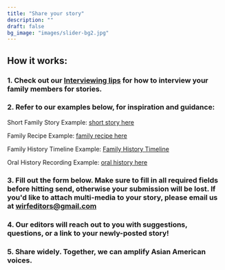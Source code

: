 ```yaml
---
title: "Share your story"
description: ""
draft: false
bg_image: "images/slider-bg2.jpg"
---
```


## How it works: 

### 1. Check out our [Interviewing Iips](https://keen-shirley-2fbefd.netlify.app/tips) for how to interview your family members for stories.

### 2. Refer to our examples below, for inspiration and guidance:

Short Family Story Example: [short story here](https://wirf.netlify.app/read/sample_post_20200829/)

Family Recipe Example: [family recipe here](https://wirf.netlify.app/read/sample_post_20200829/)

Family History Timeline Example: [Family History Timeline](https://wirf.netlify.app/read/family_history_timeline_20201010/)

Oral History Recording Example: [oral history here](https://wirf.netlify.app/read/sample_post_20200829/)

### 3. Fill out the form below. Make sure to fill in all required fields before hitting send, otherwise your submission will be lost. If you'd like to attach multi-media to your story, please email us at [wirfeditors@gmail.com](mailto:wirfeditors@gmail.com)
### 4. Our editors will reach out to you with suggestions, questions, or a link to your newly-posted story!
### 5. Share widely. Together, we can amplify Asian American voices.
